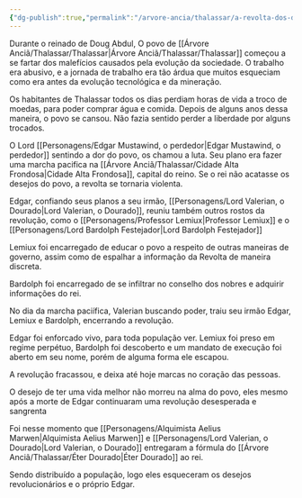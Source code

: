 ```yaml
---
{"dg-publish":true,"permalink":"/arvore-ancia/thalassar/a-revolta-dos-desesperados/"}
---
```




Durante o reinado de Doug Abdul, O povo de [[Árvore Anciã/Thalassar/Thalassar\|Árvore Anciã/Thalassar/Thalassar]] começou a se fartar dos malefícios causados pela evolução da sociedade. O trabalho era abusivo, e a jornada de trabalho era tão árdua que muitos esqueciam como era antes da evolução tecnológica e da mineração. 

Os habitantes de Thalassar todos os dias perdiam horas de vida a troco de moedas, para poder comprar água e comida. Depois de alguns anos dessa maneira, o povo se cansou. Não fazia sentido perder a liberdade por alguns trocados.

O Lord [[Personagens/Edgar Mustawind, o perdedor\|Edgar Mustawind, o perdedor]] sentindo a dor do povo, os chamou a luta. Seu plano era fazer uma marcha pacifica na [[Árvore Anciã/Thalassar/Cidade Alta Frondosa\|Cidade Alta Frondosa]], capital do reino. Se o rei não acatasse os desejos do povo, a revolta se tornaria violenta. 

Edgar, confiando seus planos a seu irmão, [[Personagens/Lord Valerian, o Dourado\|Lord Valerian, o Dourado]], reuniu também outros rostos da revolução, como o [[Personagens/Professor Lemiux\|Professor Lemiux]] e o [[Personagens/Lord Bardolph Festejador\|Lord Bardolph Festejador]]

Lemiux foi encarregado de educar o povo a respeito de outras maneiras de governo, assim como de espalhar a informação da Revolta de maneira discreta.

Bardolph foi encarregado de se infiltrar no conselho dos nobres e adquirir informações do rei.

No dia da marcha paciífica, Valerian buscando poder, traiu seu irmão Edgar, Lemiux e Bardolph, encerrando a revolução. 

Edgar foi enforcado vivo, para toda população ver. Lemiux foi preso em regime perpétuo, Bardolph foi descoberto e um mandato de execução foi aberto em seu nome, porém de alguma forma ele escapou. 

A revolução fracassou, e deixa até hoje marcas no coração das pessoas. 

O desejo de ter uma vida melhor não morreu na alma do povo, eles mesmo após a morte de Edgar continuaram uma revolução desesperada e sangrenta

Foi nesse momento que [[Personagens/Alquimista Aelius Marwen\|Alquimista Aelius Marwen]] e [[Personagens/Lord Valerian, o Dourado\|Lord Valerian, o Dourado]] entregaram a fórmula do [[Árvore Anciã/Thalassar/Éter Dourado\|Éter Dourado]] ao rei.

Sendo distribuído a população, logo eles esqueceram os desejos revolucionários e o próprio Edgar.